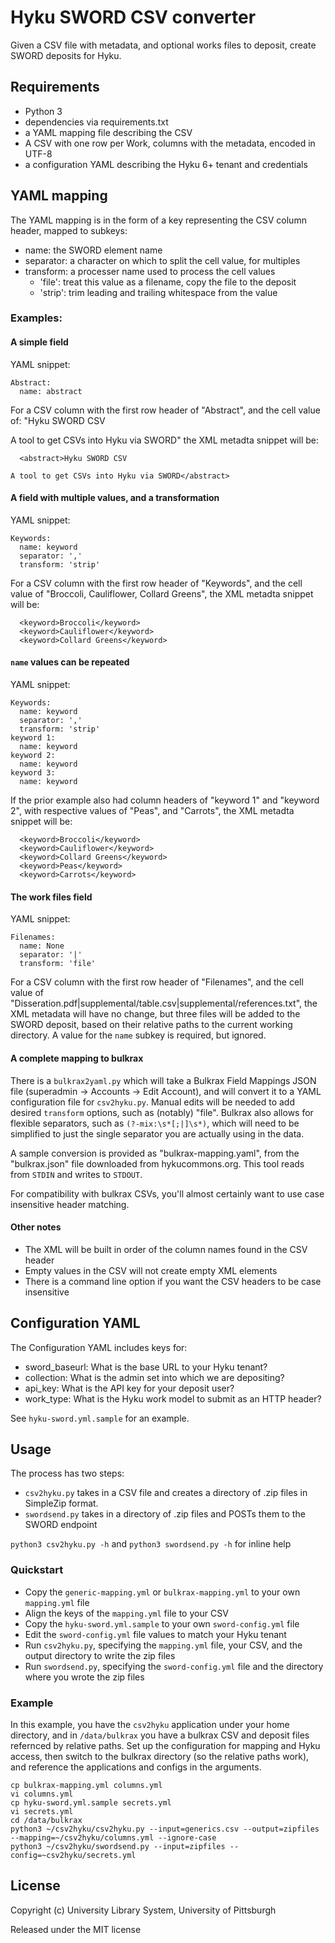# Hyku SWORD CSV converter

Given a CSV file with metadata, and optional works files to deposit, create SWORD deposits for Hyku.

## Requirements

* Python 3
* dependencies via requirements.txt
* a YAML mapping file describing the CSV
* A CSV with one row per Work, columns with the metadata, encoded in UTF-8
* a configuration YAML describing the Hyku 6+ tenant and credentials

## YAML mapping

The YAML mapping is in the form of a key representing the CSV column header, mapped to subkeys:
* name: the SWORD element name
* separator: a character on which to split the cell value, for multiples
* transform: a processer name used to process the cell values
  * 'file': treat this value as a filename, copy the file to the deposit
  * 'strip': trim leading and trailing whitespace from the value

### Examples:

#### A simple field

YAML snippet:
```
Abstract:
  name: abstract
```

For a CSV column with the first row header of "Abstract", and the cell value of:
"Hyku SWORD CSV

A tool to get CSVs into Hyku via SWORD"
the XML metadta snippet will be:
```
  <abstract>Hyku SWORD CSV

A tool to get CSVs into Hyku via SWORD</abstract>
```

#### A field with multiple values, and a transformation

YAML snippet:
```
Keywords:
  name: keyword
  separator: ','
  transform: 'strip'
```

For a CSV column with the first row header of "Keywords", and the cell value of "Broccoli, Cauliflower, Collard Greens", the XML metadta snippet will be:
```
  <keyword>Broccoli</keyword>
  <keyword>Cauliflower</keyword>
  <keyword>Collard Greens</keyword>
```

#### `name` values can be repeated

YAML snippet:
```
Keywords:
  name: keyword
  separator: ','
  transform: 'strip'
keyword 1:
  name: keyword
keyword 2:
  name: keyword
keyword 3:
  name: keyword
```

If the prior example also had column headers of "keyword 1" and "keyword 2", with respective values of "Peas", and "Carrots", the XML metadta snippet will be:
```
  <keyword>Broccoli</keyword>
  <keyword>Cauliflower</keyword>
  <keyword>Collard Greens</keyword>
  <keyword>Peas</keyword>
  <keyword>Carrots</keyword>
```

#### The work files field

YAML snippet:
```
Filenames:
  name: None
  separator: '|'
  transform: 'file'
```

For a CSV column with the first row header of "Filenames", and the cell value of "Disseration.pdf|supplemental/table.csv|supplemental/references.txt", the XML metadata will have no change, but three files will be added to the SWORD deposit, based on their relative paths to the current working directory.  A value for the `name` subkey is required, but ignored.

#### A complete mapping to bulkrax

There is a `bulkrax2yaml.py` which will take a Bulkrax Field Mappings JSON file (superadmin -> Accounts -> Edit Account), and will convert it to a YAML configuration file for `csv2hyku.py`.  Manual edits will be needed to add desired `transform` options, such as (notably) "file".  Bulkrax also allows for flexible separators, such as `(?-mix:\s*[;|]\s*)`, which will need to be simplified to just the single separator you are actually using in the data.

A sample conversion is provided as "bulkrax-mapping.yaml", from the "bulkrax.json" file downloaded from hykucommons.org.  This tool reads from `STDIN` and writes to `STDOUT`.

For compatibility with bulkrax CSVs, you'll almost certainly want to use case insensitive header matching.

#### Other notes

* The XML will be built in order of the column names found in the CSV header
* Empty values in the CSV will not create empty XML elements
* There is a command line option if you want the CSV headers to be case insensitive

## Configuration YAML

The Configuration YAML includes keys for:
* sword_baseurl: What is the base URL to your Hyku tenant?
* collection: What is the admin set into which we are depositing?
* api_key: What is the API key for your deposit user?
* work_type: What is the Hyku work model to submit as an HTTP header?

See `hyku-sword.yml.sample` for an example.

## Usage

The process has two steps:
* `csv2hyku.py` takes in a CSV file and creates a directory of .zip files in SimpleZip format.
* `swordsend.py` takes in a directory of .zip files and POSTs them to the SWORD endpoint

`python3 csv2hyku.py -h` and `python3 swordsend.py -h` for inline help

### Quickstart

* Copy the `generic-mapping.yml` or `bulkrax-mapping.yml` to your own `mapping.yml` file
* Align the keys of the `mapping.yml` file to your CSV
* Copy the `hyku-sword.yml.sample` to your own `sword-config.yml` file
* Edit the `sword-config.yml` file values to match your Hyku tenant
* Run `csv2hyku.py`, specifying the `mapping.yml` file, your CSV, and the output directory to write the zip files
* Run `swordsend.py`, specifying the `sword-config.yml` file and the directory where you wrote the zip files

### Example

In this example, you have the `csv2hyku` application under your home directory, and in `/data/bulkrax` you have a bulkrax CSV and deposit files refernced by relative paths.  Set up the configuration for mapping and Hyku access, then switch to the bulkrax directory (so the relative paths work), and reference the applications and configs in the arguments.

```
cp bulkrax-mapping.yml columns.yml
vi columns.yml
cp hyku-sword.yml.sample secrets.yml
vi secrets.yml
cd /data/bulkrax
python3 ~/csv2hyku/csv2hyku.py --input=generics.csv --output=zipfiles --mapping=~/csv2hyku/columns.yml --ignore-case
python3 ~/csv2hyku/swordsend.py --input=zipfiles --config=~csv2hyku/secrets.yml
```

## License

Copyright (c) University Library System, University of Pittsburgh

Released under the MIT license

